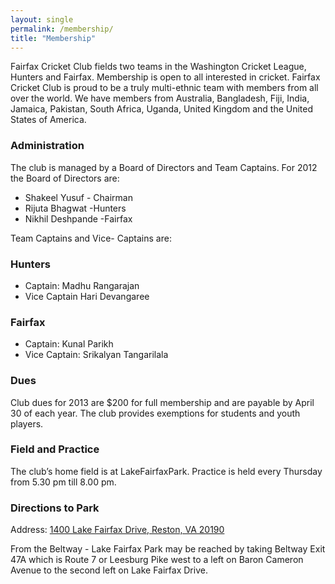 ```yaml
---
layout: single
permalink: /membership/
title: "Membership"
---
```


Fairfax Cricket Club fields two teams in the Washington Cricket League, Hunters and Fairfax. Membership is open to all interested in cricket. Fairfax Cricket Club is proud to be a truly multi-ethnic team with members from all over the world. We have members from Australia, Bangladesh, Fiji, India, Jamaica, Pakistan, South Africa, Uganda, United Kingdom and the United States of America.

 

### Administration

The club is managed by a Board of Directors and Team Captains. For 2012 the Board of Directors are:

- Shakeel Yusuf - Chairman
- Rijuta Bhagwat -Hunters
- Nikhil Deshpande -Fairfax
 

Team Captains and Vice- Captains are:

### Hunters

- Captain: Madhu Rangarajan
- Vice Captain Hari Devangaree

### Fairfax

- Captain: Kunal Parikh
- Vice Captain: Srikalyan Tangarilala
 

### Dues

Club dues for 2013 are $200 for full membership and are payable by April 30 of each year. The club provides exemptions for students and youth players.
 

### Field and Practice

The club’s home field is at LakeFairfaxPark. Practice is held every Thursday from 5.30 pm till 8.00 pm.
 

### Directions to Park
Address: [1400 Lake Fairfax Drive, Reston, VA 20190](https://goo.gl/maps/iSxq5Qwi8K4VCD1TA)

From the Beltway - Lake Fairfax Park may be reached by taking Beltway Exit 47A which is Route 7 or Leesburg Pike west to a left on Baron Cameron Avenue to the second left on Lake Fairfax Drive.